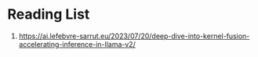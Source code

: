 # Reading List

1. https://ai.lefebvre-sarrut.eu/2023/07/20/deep-dive-into-kernel-fusion-accelerating-inference-in-llama-v2/